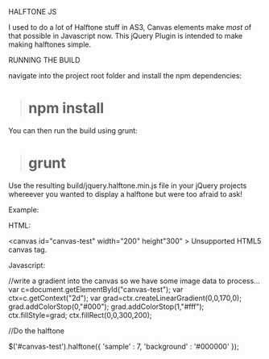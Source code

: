 HALFTONE JS

I used to do a lot of Halftone stuff in AS3, Canvas elements make *most* of that possible in Javascript now.
This jQuery Plugin is intended to make making halftones simple.

RUNNING THE BUILD

navigate into the project root folder and install the npm dependencies:

># npm install

You can then run the build using grunt:

># grunt

Use the resulting build/jquery.halftone.min.js file in your jQuery projects whereever you wanted to display a halftone but were too afraid to ask!

Example:

HTML:

<canvas id="canvas-test" width="200" height"300" >
 Unsupported HTML5 canvas tag.
</canvas>


Javascript:

//write a gradient into the canvas so we have some image data to process...
var c=document.getElementById("canvas-test");
var ctx=c.getContext("2d");
var grad=ctx.createLinearGradient(0,0,170,0);
grad.addColorStop(0,"#000");
grad.addColorStop(1,"#fff");
ctx.fillStyle=grad;
ctx.fillRect(0,0,300,200);

//Do the halftone

$('#canvas-test').halftone({
                     'sample' : 7,
                     'background' : '#000000'
                });
